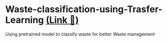 # Waste-classification-using-Trasfer-Learning  [(Link 🔗)](https://waste-classification-using-trasfer-yrk0.onrender.com/)
Using pretrained model to classify waste for better Waste management
